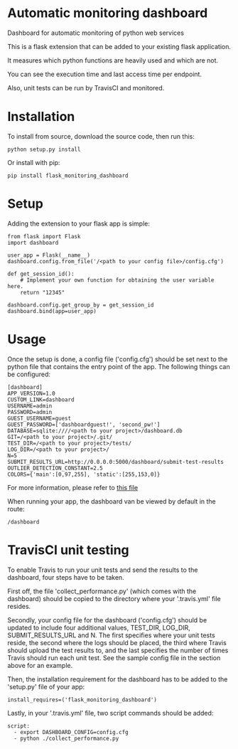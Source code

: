 # Automatic monitoring dashboard
Dashboard for automatic monitoring of python web services

This is a flask extension that can be added to your existing flask application.

It measures which python functions are heavily used and which are not. 

You can see the execution time and last access time per endpoint.

Also, unit tests can be run by TravisCI and monitored.

Installation
============
To install from source, download the source code, then run this:

    python setup.py install

Or install with pip:
    
    pip install flask_monitoring_dashboard
    
Setup
=====
Adding the extension to your flask app is simple:

    from flask import Flask
    import dashboard

    user_app = Flask(__name__)
    dashboard.config.from_file('/<path to your config file>/config.cfg')

    def get_session_id():
        # Implement your own function for obtaining the user variable here.
        return "12345"

    dashboard.config.get_group_by = get_session_id
    dashboard.bind(app=user_app)
    
Usage
=====
Once the setup is done, a config file ('config.cfg') should be set next to the python file that contains the entry point of the app.
The following things can be configured:

    [dashboard]
    APP_VERSION=1.0
    CUSTOM_LINK=dashboard
    USERNAME=admin
    PASSWORD=admin
    GUEST_USERNAME=guest
    GUEST_PASSWORD=['dashboardguest!', 'second_pw!']
    DATABASE=sqlite:////<path to your project>/dashboard.db
    GIT=/<path to your project>/.git/
    TEST_DIR=/<path to your project>/tests/
    LOG_DIR=/<path to your project>/
    N=5
    SUBMIT_RESULTS_URL=http://0.0.0.0:5000/dashboard/submit-test-results
    OUTLIER_DETECTION_CONSTANT=2.5
    COLORS={'main':[0,97,255], 'static':[255,153,0]}

For more information, please refer to [this file](dashboard/config.py)

When running your app, the dashboard van be viewed by default in the route:

    /dashboard

TravisCI unit testing
=====================
To enable Travis to run your unit tests and send the results to the dashboard, four steps have to be taken.

First off, the file 'collect_performance.py' (which comes with the dashboard) should be copied to the directory where your '.travis.yml' file resides.

Secondly, your config file for the dashboard ('config.cfg') should be updated to include four additional values, TEST_DIR, LOG_DIR, SUBMIT_RESULTS_URL and N.
The first specifies where your unit tests reside, the second where the logs should be placed, the third where Travis should upload the test results to, and the last specifies the number of times Travis should run each unit test.
See the sample config file in the section above for an example.

Then, the installation requirement for the dashboard has to be added to the 'setup.py' file of your app:

    install_requires=('flask_monitoring_dashboard')

Lastly, in your '.travis.yml' file, two script commands should be added:

    script:
      - export DASHBOARD_CONFIG=config.cfg
      - python ./collect_performance.py
